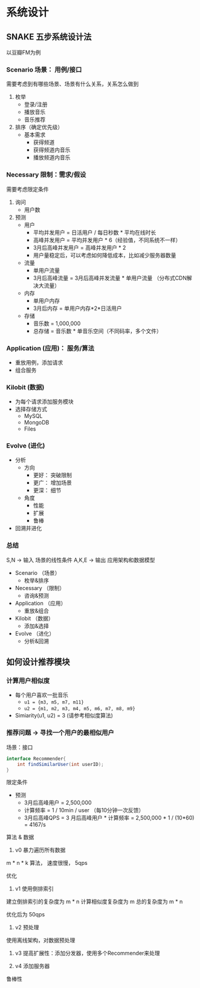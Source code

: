 # 系统设计

## SNAKE 五步系统设计法

以豆瓣FM为例

### Scenario 场景： 用例/接口

需要考虑到有哪些场景、场景有什么关系，关系怎么做到

1. 枚举
    - 登录/注册
    - 播放音乐
    - 音乐推荐
1. 排序（确定优先级）
    - 基本需求
        - 获得频道
        - 获得频道内音乐
        - 播放频道内音乐

### Necessary 限制：需求/假设

需要考虑限定条件

1. 询问
    - 用户数
1. 预测
    - 用户
        - 平均并发用户 = 日活用户 / 每日秒数 * 平均在线时长
        - 高峰并发用户 = 平均并发用户 * 6（经验值，不同系统不一样）
        - 3月后高峰并发用户 = 高峰并发用户 * 2
        - 用户量稳定后，可以考虑如何降低成本，比如减少服务器数量
    - 流量
        - 单用户流量
        - 3月后高峰流量 = 3月后高峰并发流量 * 单用户流量 （分布式CDN解决大流量）
    - 内存
        - 单用户内存
        - 3月后内存 = 单用户内存\*2\*日活用户
    - 存储
        - 音乐数 = 1,000,000
        - 总存储 = 音乐数 * 单音乐空间（不同码率，多个文件）

### Application (应用)： 服务/算法

- 重放用例，添加请求
- 组合服务

### Kilobit (数据)

- 为每个请求添加服务模块
- 选择存储方式
    - MySQL
    - MongoDB
    - Files

### Evolve (进化)

- 分析
    - 方向
        - 更好： 突破限制
        - 更广： 增加场景
        - 更深： 细节
    - 角度
        - 性能
        - 扩展
        - 鲁棒
- 回溯并进化

### 总结

S,N -> 输入 场景的线性条件
A,K,E -> 输出 应用架构和数据模型

- Scenario （场景）
    - 枚举&排序
- Necessary （限制）
    - 咨询&预测
- Application （应用）
    - 重放&组合
- Kilobit （数据）
    - 添加&选择
- Evolve （进化）
    - 分析&回溯

## 如何设计推荐模块

### 计算用户相似度

- 每个用户喜欢一批音乐
    - `u1 = {m3, m5, m7, m11}`
    - `u2 = {m1, m2, m3, m4, m5, m6, m7, m8, m9}`
- Simiarity(u1, u2) = 3 (请参考相似度算法)

### 推荐问题 -> 寻找一个用户的最相似用户

场景：接口

```java
interface Recommender{
    int findSimilarUser(int userID);
}
```

限定条件

- 预测
    - 3月后高峰用户 = 2,500,000
    - 计算频率 = 1 / 10min / user （每10分钟一次反馈）
    - 3月后高峰QPS = 3 月后高峰用户 \* 计算频率 = 2,500,000 \* 1 / (10*60) = 4167/s

算法 & 数据

1. v0 暴力遍历所有数据

m \* n \* k 算法， 速度很慢， 5qps

优化

1. v1 使用倒排索引

建立倒排索引的复杂度为 m \* n
计算相似度复杂度为 m
总的复杂度为 m \* n

优化后为 50qps

1. v2 预处理

使用离线架构，对数据预处理

1. v3 提高扩展性：添加分发器，使用多个Recommender来处理

1. v4 添加服务器

鲁棒性

